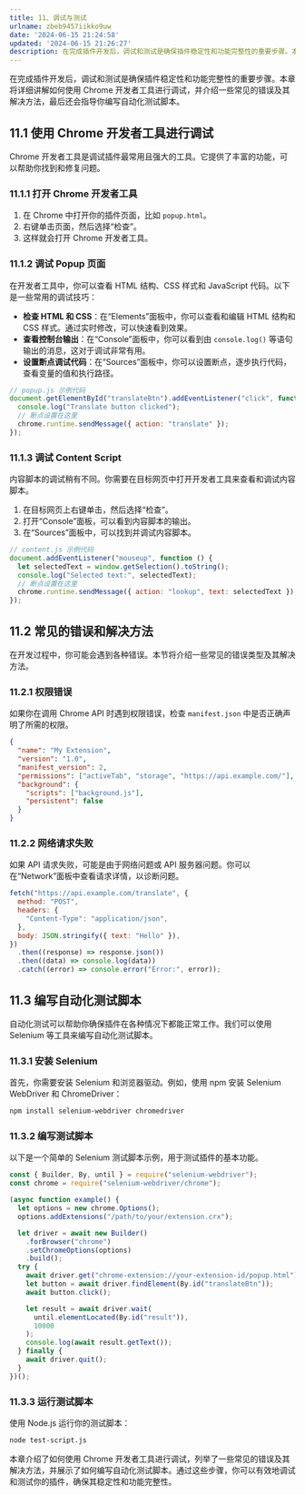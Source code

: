 ```yaml
---
title: 11、调试与测试
urlname: zbeb9457iikko9uw
date: '2024-06-15 21:24:58'
updated: '2024-06-15 21:26:27'
description: 在完成插件开发后，调试和测试是确保插件稳定性和功能完整性的重要步骤。本章将详细讲解如何使用 Chrome 开发者工具进行调试，并介绍一些常见的错误及其解决方法，最后还会指导你编写自动化测试脚本。11.1 使用 Chrome 开发者工具进行调试Chrome 开发者工具是调试插件最常用且强大的工具...
---
```

在完成插件开发后，调试和测试是确保插件稳定性和功能完整性的重要步骤。本章将详细讲解如何使用 Chrome 开发者工具进行调试，并介绍一些常见的错误及其解决方法，最后还会指导你编写自动化测试脚本。
## 11.1 使用 Chrome 开发者工具进行调试

Chrome 开发者工具是调试插件最常用且强大的工具。它提供了丰富的功能，可以帮助你找到和修复问题。

### 11.1.1 打开 Chrome 开发者工具

1. 在 Chrome 中打开你的插件页面，比如 `popup.html`。
2. 右键单击页面，然后选择“检查”。
3. 这样就会打开 Chrome 开发者工具。

### 11.1.2 调试 Popup 页面

在开发者工具中，你可以查看 HTML 结构、CSS 样式和 JavaScript 代码。以下是一些常用的调试技巧：

- **检查 HTML 和 CSS**：在“Elements”面板中，你可以查看和编辑 HTML 结构和 CSS 样式。通过实时修改，可以快速看到效果。
- **查看控制台输出**：在“Console”面板中，你可以看到由 `console.log()` 等语句输出的消息，这对于调试非常有用。
- **设置断点调试代码**：在“Sources”面板中，你可以设置断点，逐步执行代码，查看变量的值和执行路径。

```javascript
// popup.js 示例代码
document.getElementById("translateBtn").addEventListener("click", function () {
  console.log("Translate button clicked");
  // 断点设置在这里
  chrome.runtime.sendMessage({ action: "translate" });
});
```

### 11.1.3 调试 Content Script

内容脚本的调试稍有不同。你需要在目标网页中打开开发者工具来查看和调试内容脚本。

1. 在目标网页上右键单击，然后选择“检查”。
2. 打开“Console”面板，可以看到内容脚本的输出。
3. 在“Sources”面板中，可以找到并调试内容脚本。

```javascript
// content.js 示例代码
document.addEventListener("mouseup", function () {
  let selectedText = window.getSelection().toString();
  console.log("Selected text:", selectedText);
  // 断点设置在这里
  chrome.runtime.sendMessage({ action: "lookup", text: selectedText });
});
```

## 11.2 常见的错误和解决方法

在开发过程中，你可能会遇到各种错误。本节将介绍一些常见的错误类型及其解决方法。

### 11.2.1 权限错误

如果你在调用 Chrome API 时遇到权限错误，检查 `manifest.json` 中是否正确声明了所需的权限。

```json
{
  "name": "My Extension",
  "version": "1.0",
  "manifest_version": 2,
  "permissions": ["activeTab", "storage", "https://api.example.com/"],
  "background": {
    "scripts": ["background.js"],
    "persistent": false
  }
}
```

### 11.2.2 网络请求失败

如果 API 请求失败，可能是由于网络问题或 API 服务器问题。你可以在“Network”面板中查看请求详情，以诊断问题。

```javascript
fetch("https://api.example.com/translate", {
  method: "POST",
  headers: {
    "Content-Type": "application/json",
  },
  body: JSON.stringify({ text: "Hello" }),
})
  .then((response) => response.json())
  .then((data) => console.log(data))
  .catch((error) => console.error("Error:", error));
```

## 11.3 编写自动化测试脚本

自动化测试可以帮助你确保插件在各种情况下都能正常工作。我们可以使用 Selenium 等工具来编写自动化测试脚本。

### 11.3.1 安装 Selenium

首先，你需要安装 Selenium 和浏览器驱动。例如，使用 npm 安装 Selenium WebDriver 和 ChromeDriver：

```bash
npm install selenium-webdriver chromedriver
```

### 11.3.2 编写测试脚本

以下是一个简单的 Selenium 测试脚本示例，用于测试插件的基本功能。

```javascript
const { Builder, By, until } = require("selenium-webdriver");
const chrome = require("selenium-webdriver/chrome");

(async function example() {
  let options = new chrome.Options();
  options.addExtensions("/path/to/your/extension.crx");

  let driver = await new Builder()
    .forBrowser("chrome")
    .setChromeOptions(options)
    .build();
  try {
    await driver.get("chrome-extension://your-extension-id/popup.html");
    let button = await driver.findElement(By.id("translateBtn"));
    await button.click();

    let result = await driver.wait(
      until.elementLocated(By.id("result")),
      10000
    );
    console.log(await result.getText());
  } finally {
    await driver.quit();
  }
})();
```

### 11.3.3 运行测试脚本

使用 Node.js 运行你的测试脚本：

```bash
node test-script.js
```

本章介绍了如何使用 Chrome 开发者工具进行调试，列举了一些常见的错误及其解决方法，并展示了如何编写自动化测试脚本。通过这些步骤，你可以有效地调试和测试你的插件，确保其稳定性和功能完整性。

